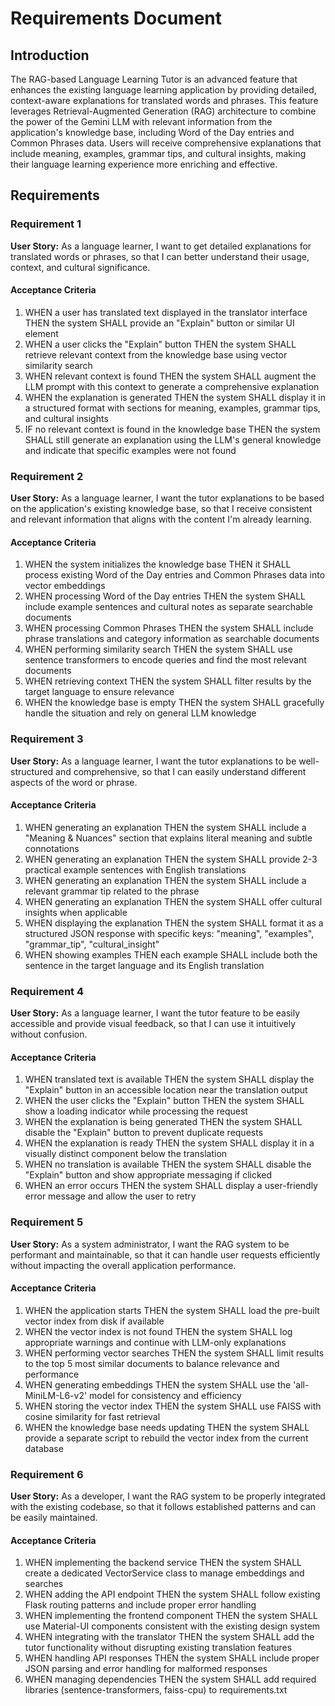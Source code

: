 # Requirements Document

## Introduction

The RAG-based Language Learning Tutor is an advanced feature that enhances the existing language learning application by providing detailed, context-aware explanations for translated words and phrases. This feature leverages Retrieval-Augmented Generation (RAG) architecture to combine the power of the Gemini LLM with relevant information from the application's knowledge base, including Word of the Day entries and Common Phrases data. Users will receive comprehensive explanations that include meaning, examples, grammar tips, and cultural insights, making their language learning experience more enriching and effective.

## Requirements

### Requirement 1

**User Story:** As a language learner, I want to get detailed explanations for translated words or phrases, so that I can better understand their usage, context, and cultural significance.

#### Acceptance Criteria

1. WHEN a user has translated text displayed in the translator interface THEN the system SHALL provide an "Explain" button or similar UI element
2. WHEN a user clicks the "Explain" button THEN the system SHALL retrieve relevant context from the knowledge base using vector similarity search
3. WHEN relevant context is found THEN the system SHALL augment the LLM prompt with this context to generate a comprehensive explanation
4. WHEN the explanation is generated THEN the system SHALL display it in a structured format with sections for meaning, examples, grammar tips, and cultural insights
5. IF no relevant context is found in the knowledge base THEN the system SHALL still generate an explanation using the LLM's general knowledge and indicate that specific examples were not found

### Requirement 2

**User Story:** As a language learner, I want the tutor explanations to be based on the application's existing knowledge base, so that I receive consistent and relevant information that aligns with the content I'm already learning.

#### Acceptance Criteria

1. WHEN the system initializes the knowledge base THEN it SHALL process existing Word of the Day entries and Common Phrases data into vector embeddings
2. WHEN processing Word of the Day entries THEN the system SHALL include example sentences and cultural notes as separate searchable documents
3. WHEN processing Common Phrases THEN the system SHALL include phrase translations and category information as searchable documents
4. WHEN performing similarity search THEN the system SHALL use sentence transformers to encode queries and find the most relevant documents
5. WHEN retrieving context THEN the system SHALL filter results by the target language to ensure relevance
6. WHEN the knowledge base is empty THEN the system SHALL gracefully handle the situation and rely on general LLM knowledge

### Requirement 3

**User Story:** As a language learner, I want the tutor explanations to be well-structured and comprehensive, so that I can easily understand different aspects of the word or phrase.

#### Acceptance Criteria

1. WHEN generating an explanation THEN the system SHALL include a "Meaning & Nuances" section that explains literal meaning and subtle connotations
2. WHEN generating an explanation THEN the system SHALL provide 2-3 practical example sentences with English translations
3. WHEN generating an explanation THEN the system SHALL include a relevant grammar tip related to the phrase
4. WHEN generating an explanation THEN the system SHALL offer cultural insights when applicable
5. WHEN displaying the explanation THEN the system SHALL format it as a structured JSON response with specific keys: "meaning", "examples", "grammar_tip", "cultural_insight"
6. WHEN showing examples THEN each example SHALL include both the sentence in the target language and its English translation

### Requirement 4

**User Story:** As a language learner, I want the tutor feature to be easily accessible and provide visual feedback, so that I can use it intuitively without confusion.

#### Acceptance Criteria

1. WHEN translated text is available THEN the system SHALL display the "Explain" button in an accessible location near the translation output
2. WHEN the user clicks the "Explain" button THEN the system SHALL show a loading indicator while processing the request
3. WHEN the explanation is being generated THEN the system SHALL disable the "Explain" button to prevent duplicate requests
4. WHEN the explanation is ready THEN the system SHALL display it in a visually distinct component below the translation
5. WHEN no translation is available THEN the system SHALL disable the "Explain" button and show appropriate messaging if clicked
6. WHEN an error occurs THEN the system SHALL display a user-friendly error message and allow the user to retry

### Requirement 5

**User Story:** As a system administrator, I want the RAG system to be performant and maintainable, so that it can handle user requests efficiently without impacting the overall application performance.

#### Acceptance Criteria

1. WHEN the application starts THEN the system SHALL load the pre-built vector index from disk if available
2. WHEN the vector index is not found THEN the system SHALL log appropriate warnings and continue with LLM-only explanations
3. WHEN performing vector searches THEN the system SHALL limit results to the top 5 most similar documents to balance relevance and performance
4. WHEN generating embeddings THEN the system SHALL use the 'all-MiniLM-L6-v2' model for consistency and efficiency
5. WHEN storing the vector index THEN the system SHALL use FAISS with cosine similarity for fast retrieval
6. WHEN the knowledge base needs updating THEN the system SHALL provide a separate script to rebuild the vector index from the current database

### Requirement 6

**User Story:** As a developer, I want the RAG system to be properly integrated with the existing codebase, so that it follows established patterns and can be easily maintained.

#### Acceptance Criteria

1. WHEN implementing the backend service THEN the system SHALL create a dedicated VectorService class to manage embeddings and searches
2. WHEN adding the API endpoint THEN the system SHALL follow existing Flask routing patterns and include proper error handling
3. WHEN implementing the frontend component THEN the system SHALL use Material-UI components consistent with the existing design system
4. WHEN integrating with the translator THEN the system SHALL add the tutor functionality without disrupting existing translation features
5. WHEN handling API responses THEN the system SHALL include proper JSON parsing and error handling for malformed responses
6. WHEN managing dependencies THEN the system SHALL add required libraries (sentence-transformers, faiss-cpu) to requirements.txt